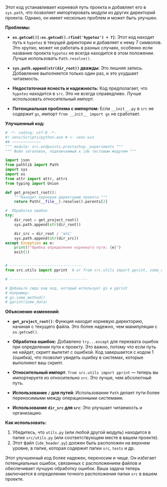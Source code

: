 Этот код устанавливает корневой путь проекта и добавляет его в `sys.path`, что позволяет импортировать модули из других директорий проекта.  Однако, он имеет несколько проблем и может быть улучшен.

**Проблемы:**

* **`os.getcwd()[:os.getcwd().rfind('hypotez') + 7]`**: Этот код находит путь к `hypotez` в текущей директории и добавляет к нему 7 символов. Это хрупко, может не работать в разных случаях, особенно если название проекта `hypotez` не всегда находится в этом положении.  Лучше использовать `Path.resolve()`.

* **`sys.path.append(str(dir_root))` дважды**: Это лишняя запись.  Добавление выполняется только один раз, и это ухудшает читаемость.

* **Недостаточная ясность и надежность:**  Код предполагает, что `hypotez` находится в `src`.  Это не всегда справедливо.  Лучше использовать относительный импорт.

* **Потенциальная проблема с импортом:**  Если `__init__.py` в `src` не содержит `gs`, импорт `from __init__ import gs` не сработает.

**Улучшенный код:**

```python
# -*- coding: utf-8 -*-
#! venv/Scripts/python.exe # <- venv win
## ~~~~~~~~~~~~~
""" module: src.endpoints.prestashop._experiments """
""" Файл заголовок, подключаемый к ide тестовым модулям """

import json
from pathlib import Path
import sys
import os
from attr import attr, attrs
from typing import Union

def get_project_root():
    """Находит корневую директорию проекта."""
    return Path(__file__).resolve().parents[2]

#  Обработка ошибок
try:
    dir_root = get_project_root()
    sys.path.append(str(dir_root))

    dir_src = dir_root / 'src'
    sys.path.append(str(dir_src))
except Exception as e:
    print(f"Ошибка определения корневого пути: {e}")
    exit(1)


# ---------------------------------
from src.utils import pprint  # or from src.utils import pprint, some_other_function

# -----------------------------------

# Добавьте сюда ваш код, который использует gs и pprint
# Например:
# gs.some_method()
# pprint(some_data)

```

**Объяснение изменений:**

* **`get_project_root()`**:  Функция находит корневую директорию, начиная с текущего файла. Это более надежно, чем манипуляции с `os.getcwd()`.

* **Обработка ошибок:** Добавлено `try...except` для перехвата ошибок при определении пути к проекту.  Это важно, потому что если путь не найдет, скрипт вылетит с ошибкой.  Код завершается с кодом 1 (ошибка), что позволит увидеть ошибку в системах, которые выполняют ваш скрипт.

* **Относительный импорт**: `from src.utils import pprint`  — теперь вы импортируете из относительно `src`.  Это лучше, чем абсолютный путь.

* **Использование `/` для путей**: Использование `Path` делает пути более переносимыми между операционными системами.

* **Использование `dir_src` для `src`**: Это улучшает читаемость и организацию.

**Как использовать:**

1. Убедитесь, что `utils.py` (или любой другой модуль) находится в папке `src/utils.py` (или соответствующем месте в вашем проекте).
2. Этот файл (`ide_header.py`) должен быть расположен на верхнем уровне, в папке, которая содержит папки `src`, `tests` и др.

Этот улучшенный код более надежен, переносим и чище.  Он избегает потенциальных ошибок, связанных с расположением файлов и обеспечивает лучшую обработку ошибок.  Ваша задача теперь заключается в определении точного расположения папки `src` в вашем проекте.